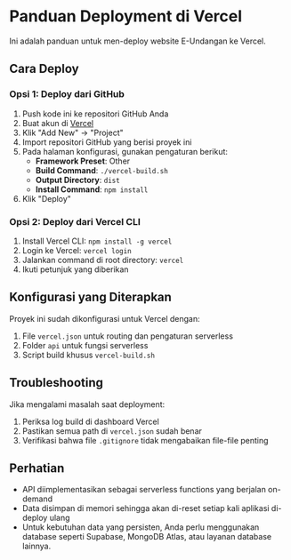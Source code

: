 # Panduan Deployment di Vercel

Ini adalah panduan untuk men-deploy website E-Undangan ke Vercel.

## Cara Deploy

### Opsi 1: Deploy dari GitHub

1. Push kode ini ke repositori GitHub Anda
2. Buat akun di [Vercel](https://vercel.com)
3. Klik "Add New" → "Project"
4. Import repositori GitHub yang berisi proyek ini
5. Pada halaman konfigurasi, gunakan pengaturan berikut:
   - **Framework Preset**: Other
   - **Build Command**: `./vercel-build.sh` 
   - **Output Directory**: `dist`
   - **Install Command**: `npm install`
6. Klik "Deploy"

### Opsi 2: Deploy dari Vercel CLI

1. Install Vercel CLI: `npm install -g vercel`
2. Login ke Vercel: `vercel login`
3. Jalankan command di root directory: `vercel`
4. Ikuti petunjuk yang diberikan

## Konfigurasi yang Diterapkan

Proyek ini sudah dikonfigurasi untuk Vercel dengan:

1. File `vercel.json` untuk routing dan pengaturan serverless
2. Folder `api` untuk fungsi serverless
3. Script build khusus `vercel-build.sh`

## Troubleshooting

Jika mengalami masalah saat deployment:

1. Periksa log build di dashboard Vercel
2. Pastikan semua path di `vercel.json` sudah benar
3. Verifikasi bahwa file `.gitignore` tidak mengabaikan file-file penting

## Perhatian

- API diimplementasikan sebagai serverless functions yang berjalan on-demand
- Data disimpan di memori sehingga akan di-reset setiap kali aplikasi di-deploy ulang
- Untuk kebutuhan data yang persisten, Anda perlu menggunakan database seperti Supabase, MongoDB Atlas, atau layanan database lainnya.
